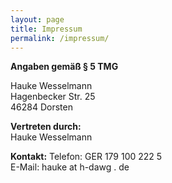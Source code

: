 ```yaml
---
layout: page
title: Impressum
permalink: /impressum/
---
```

__Angaben gemäß § 5 TMG__

Hauke Wesselmann  
Hagenbecker Str. 25  
46284 Dorsten

__Vertreten durch:__  
Hauke Wesselmann

__Kontakt:__ 
Telefon: GER 179 100 222 5  
E-Mail: hauke at h-dawg . de